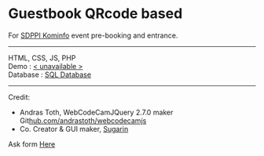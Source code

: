 # Guestbook QRcode based

For <a href='https://www.postel.go.id/'>SDPPI Kominfo</a> event pre-booking and entrance.
<hr>
HTML, CSS, JS, PHP<br>
Demo : <a href='#'>< unavailable ></a><br>
Database : <a href='https://github.com/pottsed/guestbook/blob/master/guestbook.sql'>SQL Database</a><br>

<hr>
Credit: 
<ul>
<li>Andras Toth, WebCodeCamJQuery 2.7.0 maker Git<a href='https://github.com/andrastoth/webcodecamjs'>hub.com/andrastoth/webcodecamjs</a></li>
<li>Co. Creator & GUI maker, <a href='https://github.com/sugarin'>Sugarin</a></li>
</ul>

Ask form <a href='https://mitchell.webku.cf/Project/Hacktiv8/DevC-FinalProject/contact.php'>Here</a>
